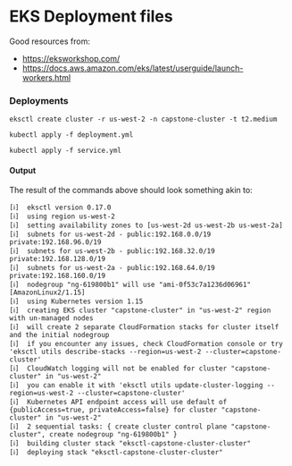 # EKS Deployment files

Good resources from:

- https://eksworkshop.com/
- https://docs.aws.amazon.com/eks/latest/userguide/launch-workers.html


### Deployments
```
eksctl create cluster -r us-west-2 -n capstone-cluster -t t2.medium
```

```
kubectl apply -f deployment.yml
```

```
kubectl apply -f service.yml
```

#### Output
The result of the commands above should look something akin to:
```
[ℹ]  eksctl version 0.17.0
[ℹ]  using region us-west-2
[ℹ]  setting availability zones to [us-west-2d us-west-2b us-west-2a]
[ℹ]  subnets for us-west-2d - public:192.168.0.0/19 private:192.168.96.0/19
[ℹ]  subnets for us-west-2b - public:192.168.32.0/19 private:192.168.128.0/19
[ℹ]  subnets for us-west-2a - public:192.168.64.0/19 private:192.168.160.0/19
[ℹ]  nodegroup "ng-619800b1" will use "ami-0f53c7a1236d06961" [AmazonLinux2/1.15]
[ℹ]  using Kubernetes version 1.15
[ℹ]  creating EKS cluster "capstone-cluster" in "us-west-2" region with un-managed nodes
[ℹ]  will create 2 separate CloudFormation stacks for cluster itself and the initial nodegroup
[ℹ]  if you encounter any issues, check CloudFormation console or try 'eksctl utils describe-stacks --region=us-west-2 --cluster=capstone-cluster'
[ℹ]  CloudWatch logging will not be enabled for cluster "capstone-cluster" in "us-west-2"
[ℹ]  you can enable it with 'eksctl utils update-cluster-logging --region=us-west-2 --cluster=capstone-cluster'
[ℹ]  Kubernetes API endpoint access will use default of {publicAccess=true, privateAccess=false} for cluster "capstone-cluster" in "us-west-2"
[ℹ]  2 sequential tasks: { create cluster control plane "capstone-cluster", create nodegroup "ng-619800b1" }
[ℹ]  building cluster stack "eksctl-capstone-cluster-cluster"
[ℹ]  deploying stack "eksctl-capstone-cluster-cluster"

```
